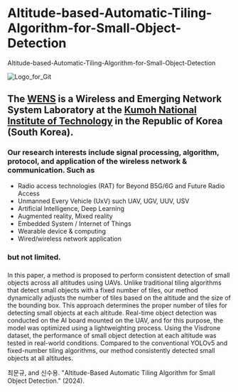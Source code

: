 # Altitude-based-Automatic-Tiling-Algorithm-for-Small-Object-Detection
Altitude-based-Automatic-Tiling-Algorithm-for-Small-Object-Detection

![Logo_for_Git](https://github.com/WENS-KIT/Altitude-based-Automatic-Tiling-Algorithm-for-Small-Object-Detection/assets/96454461/c66d7644-a9b7-4d77-a0db-46105f4b0aaa)
<!-- change the link of the logo which on your repo. -->

## The [WENS](https://wens.kumoh.ac.kr/) is a  Wireless and Emerging Network System Laboratory at the [Kumoh National Institute of Technology](https://eng.kumoh.ac.kr/) in the Republic of Korea (South Korea). 

### Our research interests include signal processing, algorithm, protocol, and application of the wireless network & communication. Such as 
* Radio access technologies (RAT) for Beyond B5G/6G and Future Radio Access
* Unmanned Every Vehicle (UxV) such UAV, UGV, UUV, USV 
* Artificial Intelligence, Deep Learning  
* Augmented reality, Mixed reality 
* Embedded System / Internet of Things
* Wearable device & computing
* Wired/wireless network application   
### but not limited.

### <!-- Note here the introduce of the repo or docker image. -->

In this paper, a method is proposed to perform consistent detection of small objects across all altitudes using UAVs. Unlike traditional tiling algorithms that detect small objects with a fixed number of tiles, our method dynamically adjusts the number of tiles based on the altitude and the size of the bounding box. This approach determines the proper number of tiles for detecting small objects at each altitude. Real-time object detection was conducted on the AI board mounted on the UAV, and for this purpose, the model was optimized using a lightweighting process. Using the Visdrone dataset, the performance of small object detection at each altitude was tested in real-world conditions. Compared to the conventional YOLOv5 and fixed-number tiling algorithms, our method consistently detected small objects at all altitudes.



최문규, and 신수용. "Altitude-Based Automatic Tiling Algorithm for Small Object Detection." (2024).
